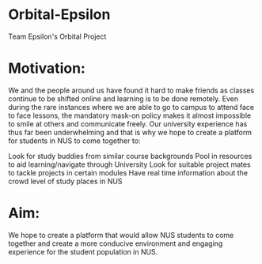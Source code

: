 # Orbital-Epsilon
Team Epsilon's Orbital Project

# Motivation:
We and the people around us have found it hard to make friends as classes continue to be shifted online and learning is to be done remotely. Even during the rare instances where we are able to go to campus to attend face to face lessons, the mandatory mask-on policy makes it almost impossible to smile at others and communicate freely. Our university experience has thus far been underwhelming and that is why we hope to create a platform for students in NUS to come together to:

Look for study buddies from similar course backgrounds
Pool in resources to aid learning/navigate through University
Look for suitable project mates to tackle projects in certain modules
Have real time information about the crowd level of study places in NUS


# Aim:
We hope to create a platform that would allow NUS students to come together and create a more conducive environment and engaging experience for the student population in NUS.


